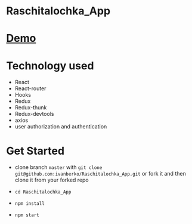 # Raschitalochka_App

# [Demo](https://raschitalochka-app.netlify.app/)

# Technology used

- React
- React-router
- Hooks
- Redux
- Redux-thunk
- Redux-devtools
- axios
- user authorization and authentication


# Get Started

- clone branch `master` with
  `git clone git@github.com:ivanberko/Raschitalochka_App.git` or fork it and then
  clone it from your forked repo

- `cd Raschitalochka_App`
- `npm install`
- `npm start`

